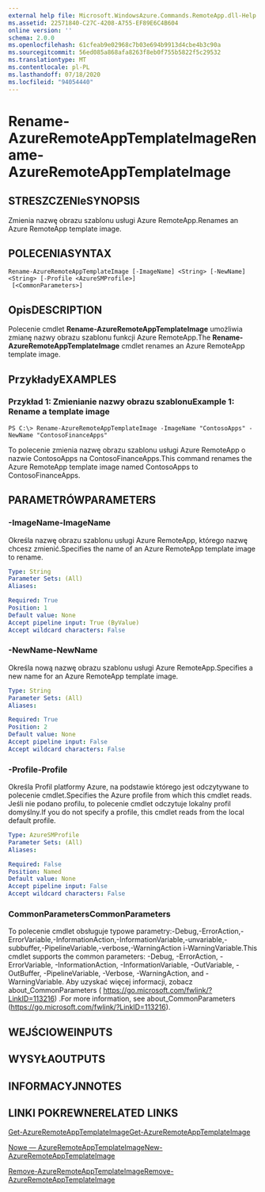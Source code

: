 ```yaml
---
external help file: Microsoft.WindowsAzure.Commands.RemoteApp.dll-Help.xml
ms.assetid: 22571840-C27C-4208-A755-EF89E6C4B604
online version: ''
schema: 2.0.0
ms.openlocfilehash: 61cfeab9e02968c7b03e694b9913d4cbe4b3c90a
ms.sourcegitcommit: 56ed085a868afa8263f8eb0f755b5822f5c29532
ms.translationtype: MT
ms.contentlocale: pl-PL
ms.lasthandoff: 07/18/2020
ms.locfileid: "94054440"
---
```

# <span data-ttu-id="b20ec-101">Rename-AzureRemoteAppTemplateImage</span><span class="sxs-lookup"><span data-stu-id="b20ec-101">Rename-AzureRemoteAppTemplateImage</span></span>

## <span data-ttu-id="b20ec-102">STRESZCZENIe</span><span class="sxs-lookup"><span data-stu-id="b20ec-102">SYNOPSIS</span></span>
<span data-ttu-id="b20ec-103">Zmienia nazwę obrazu szablonu usługi Azure RemoteApp.</span><span class="sxs-lookup"><span data-stu-id="b20ec-103">Renames an Azure RemoteApp template image.</span></span>

## <span data-ttu-id="b20ec-104">POLECENIA</span><span class="sxs-lookup"><span data-stu-id="b20ec-104">SYNTAX</span></span>

```
Rename-AzureRemoteAppTemplateImage [-ImageName] <String> [-NewName] <String> [-Profile <AzureSMProfile>]
 [<CommonParameters>]
```

## <span data-ttu-id="b20ec-105">Opis</span><span class="sxs-lookup"><span data-stu-id="b20ec-105">DESCRIPTION</span></span>
<span data-ttu-id="b20ec-106">Polecenie cmdlet **Rename-AzureRemoteAppTemplateImage** umożliwia zmianę nazwy obrazu szablonu funkcji Azure RemoteApp.</span><span class="sxs-lookup"><span data-stu-id="b20ec-106">The **Rename-AzureRemoteAppTemplateImage** cmdlet renames an Azure RemoteApp template image.</span></span>

## <span data-ttu-id="b20ec-107">Przykłady</span><span class="sxs-lookup"><span data-stu-id="b20ec-107">EXAMPLES</span></span>

### <span data-ttu-id="b20ec-108">Przykład 1: Zmienianie nazwy obrazu szablonu</span><span class="sxs-lookup"><span data-stu-id="b20ec-108">Example 1: Rename a template image</span></span>
```
PS C:\> Rename-AzureRemoteAppTemplateImage -ImageName "ContosoApps" -NewName "ContosoFinanceApps"
```

<span data-ttu-id="b20ec-109">To polecenie zmienia nazwę obrazu szablonu usługi Azure RemoteApp o nazwie ContosoApps na ContosoFinanceApps.</span><span class="sxs-lookup"><span data-stu-id="b20ec-109">This command renames the Azure RemoteApp template image named ContosoApps to ContosoFinanceApps.</span></span>

## <span data-ttu-id="b20ec-110">PARAMETRÓW</span><span class="sxs-lookup"><span data-stu-id="b20ec-110">PARAMETERS</span></span>

### <span data-ttu-id="b20ec-111">-ImageName</span><span class="sxs-lookup"><span data-stu-id="b20ec-111">-ImageName</span></span>
<span data-ttu-id="b20ec-112">Określa nazwę obrazu szablonu usługi Azure RemoteApp, którego nazwę chcesz zmienić.</span><span class="sxs-lookup"><span data-stu-id="b20ec-112">Specifies the name of an Azure RemoteApp template image to rename.</span></span>

```yaml
Type: String
Parameter Sets: (All)
Aliases: 

Required: True
Position: 1
Default value: None
Accept pipeline input: True (ByValue)
Accept wildcard characters: False
```

### <span data-ttu-id="b20ec-113">-NewName</span><span class="sxs-lookup"><span data-stu-id="b20ec-113">-NewName</span></span>
<span data-ttu-id="b20ec-114">Określa nową nazwę obrazu szablonu usługi Azure RemoteApp.</span><span class="sxs-lookup"><span data-stu-id="b20ec-114">Specifies a new name for an Azure RemoteApp template image.</span></span>

```yaml
Type: String
Parameter Sets: (All)
Aliases: 

Required: True
Position: 2
Default value: None
Accept pipeline input: False
Accept wildcard characters: False
```

### <span data-ttu-id="b20ec-115">-Profile</span><span class="sxs-lookup"><span data-stu-id="b20ec-115">-Profile</span></span>
<span data-ttu-id="b20ec-116">Określa Profil platformy Azure, na podstawie którego jest odczytywane to polecenie cmdlet.</span><span class="sxs-lookup"><span data-stu-id="b20ec-116">Specifies the Azure profile from which this cmdlet reads.</span></span>
<span data-ttu-id="b20ec-117">Jeśli nie podano profilu, to polecenie cmdlet odczytuje lokalny profil domyślny.</span><span class="sxs-lookup"><span data-stu-id="b20ec-117">If you do not specify a profile, this cmdlet reads from the local default profile.</span></span>

```yaml
Type: AzureSMProfile
Parameter Sets: (All)
Aliases: 

Required: False
Position: Named
Default value: None
Accept pipeline input: False
Accept wildcard characters: False
```

### <span data-ttu-id="b20ec-118">CommonParameters</span><span class="sxs-lookup"><span data-stu-id="b20ec-118">CommonParameters</span></span>
<span data-ttu-id="b20ec-119">To polecenie cmdlet obsługuje typowe parametry:-Debug,-ErrorAction,-ErrorVariable,-InformationAction,-InformationVariable,-unvariable,-subbuffer,-PipelineVariable,-verbose,-WarningAction i-WarningVariable.</span><span class="sxs-lookup"><span data-stu-id="b20ec-119">This cmdlet supports the common parameters: -Debug, -ErrorAction, -ErrorVariable, -InformationAction, -InformationVariable, -OutVariable, -OutBuffer, -PipelineVariable, -Verbose, -WarningAction, and -WarningVariable.</span></span> <span data-ttu-id="b20ec-120">Aby uzyskać więcej informacji, zobacz about_CommonParameters ( https://go.microsoft.com/fwlink/?LinkID=113216) .</span><span class="sxs-lookup"><span data-stu-id="b20ec-120">For more information, see about_CommonParameters (https://go.microsoft.com/fwlink/?LinkID=113216).</span></span>

## <span data-ttu-id="b20ec-121">WEJŚCIOWE</span><span class="sxs-lookup"><span data-stu-id="b20ec-121">INPUTS</span></span>

## <span data-ttu-id="b20ec-122">WYSYŁA</span><span class="sxs-lookup"><span data-stu-id="b20ec-122">OUTPUTS</span></span>

## <span data-ttu-id="b20ec-123">INFORMACYJN</span><span class="sxs-lookup"><span data-stu-id="b20ec-123">NOTES</span></span>

## <span data-ttu-id="b20ec-124">LINKI POKREWNE</span><span class="sxs-lookup"><span data-stu-id="b20ec-124">RELATED LINKS</span></span>

[<span data-ttu-id="b20ec-125">Get-AzureRemoteAppTemplateImage</span><span class="sxs-lookup"><span data-stu-id="b20ec-125">Get-AzureRemoteAppTemplateImage</span></span>](./Get-AzureRemoteAppTemplateImage.md)

[<span data-ttu-id="b20ec-126">Nowe — AzureRemoteAppTemplateImage</span><span class="sxs-lookup"><span data-stu-id="b20ec-126">New-AzureRemoteAppTemplateImage</span></span>](./New-AzureRemoteAppTemplateImage.md)

[<span data-ttu-id="b20ec-127">Remove-AzureRemoteAppTemplateImage</span><span class="sxs-lookup"><span data-stu-id="b20ec-127">Remove-AzureRemoteAppTemplateImage</span></span>](./Remove-AzureRemoteAppTemplateImage.md)


